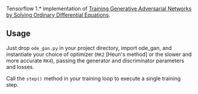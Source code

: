 Tensorflow 1.* implementation of [Training Generative Adversarial Networks
by Solving Ordinary Differential
Equations](https://arxiv.org/abs/2010.15040).

Usage
-----

Just drop `ode_gan.py` in your project directory, import ode_gan, and
instantiate your choice of optimizer (`RK2` [Heun's method] or the
slower and more accurate `RK4`), passing the generator and
discriminator parameters and losses.

Call the `step()` method in your training loop to execute a single
training step.

